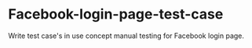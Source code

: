# Facebook-login-page-test-case
Write test case's in use concept manual testing for Facebook login page.
